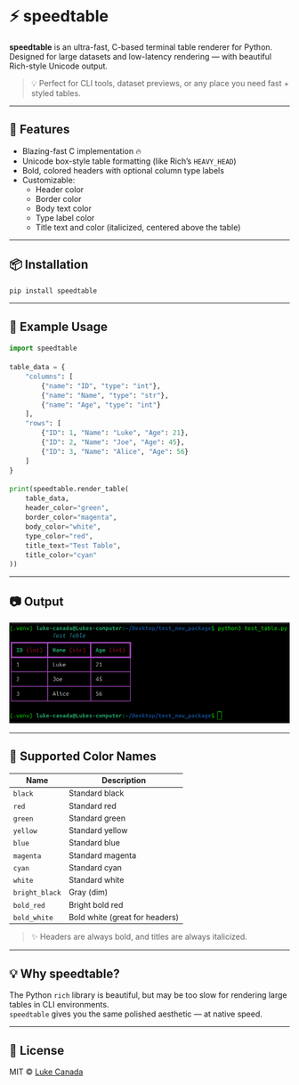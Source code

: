 # ⚡ speedtable

**speedtable** is an ultra-fast, C-based terminal table renderer for Python.  
Designed for large datasets and low-latency rendering — with beautiful Rich-style Unicode output.

> 💡 Perfect for CLI tools, dataset previews, or any place you need fast + styled tables.

---

## 🚀 Features

- Blazing-fast C implementation 🔥  
- Unicode box-style table formatting (like Rich’s `HEAVY_HEAD`)  
- Bold, colored headers with optional column type labels  
- Customizable:
  - Header color  
  - Border color  
  - Body text color  
  - Type label color  
  - Title text and color (italicized, centered above the table)

---

## 📦 Installation

```bash
pip install speedtable
```

---

## 🧪 Example Usage

```python
import speedtable

table_data = {
    "columns": [
        {"name": "ID", "type": "int"},
        {"name": "Name", "type": "str"},
        {"name": "Age", "type": "int"}
    ],
    "rows": [
        {"ID": 1, "Name": "Luke", "Age": 21},
        {"ID": 2, "Name": "Joe", "Age": 45},
        {"ID": 3, "Name": "Alice", "Age": 56}
    ]
}

print(speedtable.render_table(
    table_data,
    header_color="green",
    border_color="magenta",
    body_color="white",
    type_color="red",
    title_text="Test Table",
    title_color="cyan"
))
```

---
## 📷 Output
![SpeedTable Demo](https://raw.githubusercontent.com/canadaluke888/speedtable/master/assets/speedtable-demo.png)

---

## 🎨 Supported Color Names

| Name             | Description               |
|------------------|---------------------------|
| `black`          | Standard black            |
| `red`            | Standard red              |
| `green`          | Standard green            |
| `yellow`         | Standard yellow           |
| `blue`           | Standard blue             |
| `magenta`        | Standard magenta          |
| `cyan`           | Standard cyan             |
| `white`          | Standard white            |
| `bright_black`   | Gray (dim)                |
| `bold_red`       | Bright bold red           |
| `bold_white`     | Bold white (great for headers) |

> ✨ Headers are always bold, and titles are always italicized.

---

## 💡 Why speedtable?

The Python `rich` library is beautiful, but may be too slow for rendering large tables in CLI environments.  
`speedtable` gives you the same polished aesthetic — at native speed.

---

## 📄 License

MIT © [Luke Canada](https://github.com/canadaluke888)
